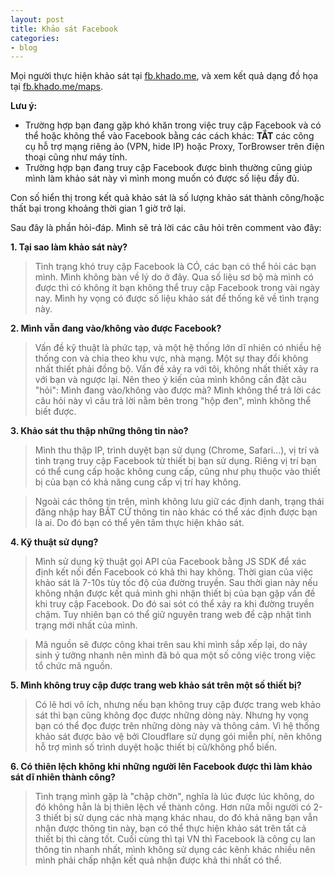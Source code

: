 ```yaml
---
layout: post
title: Khảo sát Facebook
categories:
- blog
---
```


Mọi người thực hiện khảo sát tại [fb.khado.me](https://fb.khado.me), và xem kết quả dạng đồ họa tại [fb.khado.me/maps](https://fb.khado.me/maps).

**Lưu ý:**
  - Trường hợp bạn đang gặp khó khăn trong việc truy cập Facebook và có thể hoặc không thể vào Facebook bằng các cách khác: **TẮT** các công cụ hỗ trợ mạng riêng ảo (VPN, hide IP) hoặc Proxy, TorBrowser trên điện thoại cũng như máy tính.
  - Trường hợp bạn đang truy cập Facebook được bình thường cũng giúp mình làm khảo sát này vì mình mong muốn có được số liệu đầy đủ.

Con số hiển thị trong kết quả khảo sát là số lượng khảo sát thành công/hoặc thất bại trong khoảng thời gian 1 giờ trở lại.

Sau đây là phần hỏi-đáp. Mình sẽ trả lời các câu hỏi trên comment vào đây:

**1. Tại sao làm khảo sát này?**

> Tình trạng khó truy cập Facebook là CÓ, các bạn có thể hỏi các bạn mình. Mình không bàn về lý do ở đây. Qua số liệu sơ bộ mà mình có được thì có không ít bạn không thể truy cập Facebook trong vài ngày nay. Mình hy vọng có được số liệu khảo sát để thống kê về tình trạng này.

**2. Mình vẫn đang vào/không vào được Facebook?**

> Vấn đề kỹ thuật là phức tạp, và một hệ thống lớn dĩ nhiên có nhiều hệ thống con và chia theo khu vực, nhà mạng. Một sự thay đổi không nhất thiết phải đồng bộ. Vấn đề xảy ra với tôi, không nhất thiết xảy ra với bạn và ngược lại. Nên theo ý kiến của mình không cần đặt câu "hỏi": Mình đang vào/không vào được mà? Mình không thể trả lời các câu hỏi này vì câu trả lời nằm bên trong "hộp đen", mình không thể biết được.

**3. Khảo sát thu thập những thông tin nào?**

> Mình thu thập IP, trình duyệt bạn sử dụng (Chrome, Safari...), vị trí và tình trạng truy cập Facebook từ thiết bị bạn sử dụng. Riêng vị trí bạn có thể cung cấp hoặc không cung cấp, cũng như phụ thuộc vào thiết bị của bạn có khả năng cung cấp vị trí hay không.

> Ngoài các thông tin trên, mình không lưu giữ các định danh, trạng thái đăng nhập hay BẤT CỨ thông tin nào khác có thể xác định được bạn là ai. Do đó bạn có thể yên tâm thực hiện khảo sát.

**4. Kỹ thuật sử dụng?**

> Mình sử dụng kỹ thuật gọi API của Facebook bằng JS SDK để xác định kết nối đến Facebook có khả thi hay không. Thời gian của việc khảo sát là 7-10s tùy tốc độ của đường truyền. Sau thời gian này nếu không nhận được kết quả mình ghi nhận thiết bị của bạn gặp vấn đề khi truy cập Facebook. Do đó sai sót có thể xảy ra khi đường truyền chậm. Tuy nhiên bạn có thể giữ nguyên trang web để cập nhật tình trạng mới nhất của mình.


> Mã nguồn sẽ được công khai trên sau khi mình sắp xếp lại, do nảy sinh ý tưởng nhanh nên mình đã bỏ qua một số công việc trong việc tổ chức mã nguồn.

**5. Mình không truy cập được trang web khảo sát trên một số thiết bị?**

> Có lẽ hơi vô ích, nhưng nếu bạn không truy cập được trang web khảo sát thì bạn cũng không đọc được những dòng này. Nhưng hy vọng bạn có thể đọc được trên những dòng này và thông cảm. Vì hệ thống khảo sát được bảo vệ bởi Cloudflare sử dụng gói miễn phí, nên không hỗ trợ mình số trình duyệt hoặc thiết bị cũ/không phổ biến.

**6. Có thiên lệch không khi những người lên Facebook được thì làm khảo sát dĩ nhiên thành công?**

> Tình trạng mình gặp là "chập chờn", nghĩa là lúc được lúc không, do đó không hẳn là bị thiên lệch về thành công. Hơn nữa mỗi người có 2-3 thiết bị sử dụng các nhà mạng khác nhau, do đó khả năng bạn vẫn nhận được thông tin này, bạn có thể thực hiện khảo sát trên tất cả thiết bị thì càng tốt. Cuối cùng thì tại VN thì Facebook là công cụ lan thông tin nhanh nhất, mình không sử dụng các kênh khác nhiều nên mình phải chấp nhận kết quả nhận được khả thi nhất có thể.